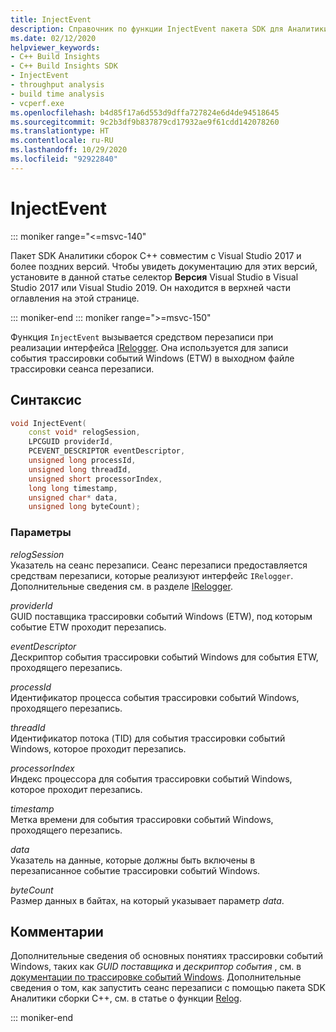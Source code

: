 ```yaml
---
title: InjectEvent
description: Справочник по функции InjectEvent пакета SDK для Аналитики сборок C++.
ms.date: 02/12/2020
helpviewer_keywords:
- C++ Build Insights
- C++ Build Insights SDK
- InjectEvent
- throughput analysis
- build time analysis
- vcperf.exe
ms.openlocfilehash: b4d85f17a6d553d9dffa727824e6d4de94518645
ms.sourcegitcommit: 9c2b3df9b837879cd17932ae9f61cdd142078260
ms.translationtype: HT
ms.contentlocale: ru-RU
ms.lasthandoff: 10/29/2020
ms.locfileid: "92922840"
---
```

# <a name="injectevent"></a>InjectEvent

::: moniker range="<=msvc-140"

Пакет SDK Аналитики сборок С++ совместим с Visual Studio 2017 и более поздних версий. Чтобы увидеть документацию для этих версий, установите в данной статье селектор **Версия** Visual Studio в Visual Studio 2017 или Visual Studio 2019. Он находится в верхней части оглавления на этой странице.

::: moniker-end
::: moniker range=">=msvc-150"

Функция `InjectEvent` вызывается средством перезаписи при реализации интерфейса [IRelogger](../other-types/irelogger-class.md). Она используется для записи события трассировки событий Windows (ETW) в выходном файле трассировки сеанса перезаписи.

## <a name="syntax"></a>Синтаксис

```cpp
void InjectEvent(
    const void* relogSession,
    LPCGUID providerId,
    PCEVENT_DESCRIPTOR eventDescriptor,
    unsigned long processId,
    unsigned long threadId,
    unsigned short processorIndex,
    long long timestamp,
    unsigned char* data,
    unsigned long byteCount);
```

### <a name="parameters"></a>Параметры

*relogSession*\
Указатель на сеанс перезаписи. Сеанс перезаписи предоставляется средствам перезаписи, которые реализуют интерфейс `IRelogger`. Дополнительные сведения см. в разделе [IRelogger](../other-types/irelogger-class.md).

*providerId*\
GUID поставщика трассировки событий Windows (ETW), под которым событие ETW проходит перезапись.

*eventDescriptor*\
Дескриптор события трассировки событий Windows для события ETW, проходящего перезапись.

*processId*\
Идентификатор процесса события трассировки событий Windows, проходящего перезапись.

*threadId*\
Идентификатор потока (TID) для события трассировки событий Windows, которое проходит перезапись.

*processorIndex*\
Индекс процессора для события трассировки событий Windows, которое проходит перезапись.

*timestamp*\
Метка времени для события трассировки событий Windows, проходящего перезапись.

*data*\
Указатель на данные, которые должны быть включены в перезаписанное событие трассировки событий Windows.

*byteCount*\
Размер данных в байтах, на который указывает параметр *data*.

## <a name="remarks"></a>Комментарии

Дополнительные сведения об основных понятиях трассировки событий Windows, таких как *GUID поставщика* и *дескриптор события* , см. в [документации по трассировке событий Windows](/windows/win32/etw/about-event-tracing). Дополнительные сведения о том, как запустить сеанс перезаписи с помощью пакета SDK Аналитики сборки C++, см. в статье о функции [Relog](relog.md).

::: moniker-end
